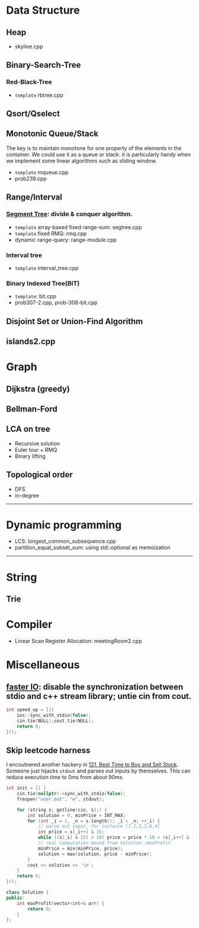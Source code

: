 # Data Structure
## Heap
* skyline.cpp
## Binary-Search-Tree
### Red-Black-Tree
* `template` rbtree.cpp
## Qsort/Qselect
## Monotonic Queue/Stack
The key is to maintain monotone for one property of the elements in the container. We could use it as a queue or stack.
it is particularly handy when we implement some linear algorithms such as sliding window.
* `template` mqueue.cpp
* prob239.cpp
## Range/Interval
### [Segment Tree](https://cp-algorithms.com/data_structures/segment_tree.html): divide & conquer algorithm.
* `template` array-based fixed range-sum: segtree.cpp
* `template` fixed RMQ: rmq.cpp
* dynamic range-query: range-module.cpp 
### Interval tree
* `template` interval_tree.cpp
### Binary Indexed Tree(BIT)
* `template`: bit.cpp
* prob307-2.cpp, prob-308-bit.cpp
## Disjoint Set or Union-Find Algorithm
islands2.cpp
---
# Graph
## Dijkstra (greedy)
## Bellman-Ford
## LCA on tree
* Recursive solution
* Euler tour + RMQ
* Binary lifting
## Topological order
* DFS
* in-degree 
---
# Dynamic programming
* LCS: longest_common_subsequence.cpp
* partition_equal_subset_sum: using std::optional as memoization
---
# String
## Trie

# Compiler
* Linear Scan Register Allocation: meetingRoom2.cpp

# Miscellaneous
## [faster IO](https://stackoverflow.com/questions/31162367/significance-of-ios-basesync-with-stdiofalse-cin-tienull): disable the synchronization between stdio and c++ stream library; untie cin from cout.
```cpp
int speed_up = []{
    ios::sync_with_stdio(false);
    cin.tie(NULL);cout.tie(NULL);
    return 0;
}();
```
## Skip leetcode harness
I encoutnered another hackery in [121. Best Time to Buy and Sell Stock](https://leetcode.com/problems/best-time-to-buy-and-sell-stock/description/). Someone just hijacks `stdout` and parses out inputs by themselves. This can reduce execution time to 0ms from about 90ms.

```cpp
int init = [] {
	cin.tie(nullptr)->sync_with_stdio(false);
    freopen("user.out", "w", stdout);

    for (string s; getline(cin, s);) {
        int solution = 0, minPrice = INT_MAX;
        for (int _i = 1, _n = s.length(); _i < _n; ++_i) {
            // parse out input, for instance [7,1,5,3,6,4]
            int price = s[_i++] & 15;
            while ((s[_i] & 15) < 10) price = price * 10 + (s[_i++] & 15);
            // real computation moved from Solution::maxProfit.
            minPrice = min(minPrice, price);
            solution = max(solution, price - minPrice);
        }
        cout << solution << '\n';
    }
    return 0;
}();

class Solution {
public:
    int maxProfit(vector<int>& arr) {
        return 0;
    }
};
```